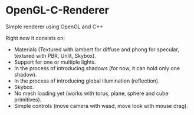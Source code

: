 # OpenGL-C-Renderer
Simple renderer using OpenGL and C++

Right now it consists on:

- Materials (Textured with lambert for diffuse and phong for specular, textured with PBR, Unlit, Skybox).
- Support for one or multiple lights.
- In the process of introducing shadows (for now, it can hold only one shadow).
- In the process of introducing global illumination (reflection).
- Skybox.
- No mesh loading yet (works with torus, plane, sphere and cube primitives).
- Simple controls (move camera with wasd, move look with mouse drag).

